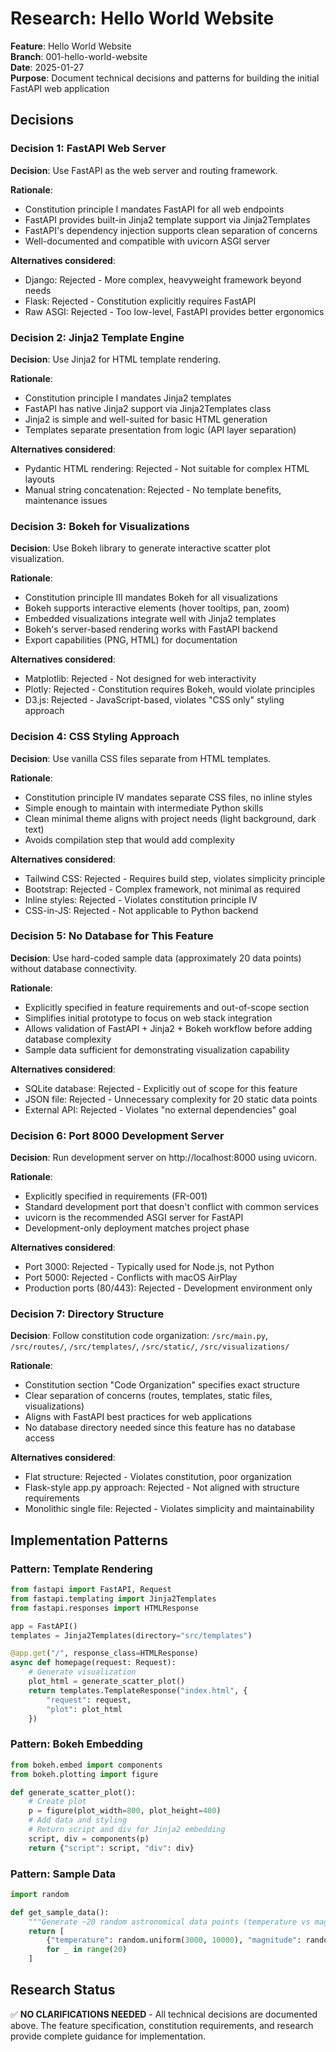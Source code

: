 # Research: Hello World Website

**Feature**: Hello World Website  
**Branch**: 001-hello-world-website  
**Date**: 2025-01-27  
**Purpose**: Document technical decisions and patterns for building the initial FastAPI web application

## Decisions

### Decision 1: FastAPI Web Server

**Decision**: Use FastAPI as the web server and routing framework.

**Rationale**:
- Constitution principle I mandates FastAPI for all web endpoints
- FastAPI provides built-in Jinja2 template support via Jinja2Templates
- FastAPI's dependency injection supports clean separation of concerns
- Well-documented and compatible with uvicorn ASGI server

**Alternatives considered**:
- Django: Rejected - More complex, heavyweight framework beyond needs
- Flask: Rejected - Constitution explicitly requires FastAPI
- Raw ASGI: Rejected - Too low-level, FastAPI provides better ergonomics

### Decision 2: Jinja2 Template Engine

**Decision**: Use Jinja2 for HTML template rendering.

**Rationale**:
- Constitution principle I mandates Jinja2 templates
- FastAPI has native Jinja2 support via Jinja2Templates class
- Jinja2 is simple and well-suited for basic HTML generation
- Templates separate presentation from logic (API layer separation)

**Alternatives considered**:
- Pydantic HTML rendering: Rejected - Not suitable for complex HTML layouts
- Manual string concatenation: Rejected - No template benefits, maintenance issues

### Decision 3: Bokeh for Visualizations

**Decision**: Use Bokeh library to generate interactive scatter plot visualization.

**Rationale**:
- Constitution principle III mandates Bokeh for all visualizations
- Bokeh supports interactive elements (hover tooltips, pan, zoom)
- Embedded visualizations integrate well with Jinja2 templates
- Bokeh's server-based rendering works with FastAPI backend
- Export capabilities (PNG, HTML) for documentation

**Alternatives considered**:
- Matplotlib: Rejected - Not designed for web interactivity
- Plotly: Rejected - Constitution requires Bokeh, would violate principles
- D3.js: Rejected - JavaScript-based, violates "CSS only" styling approach

### Decision 4: CSS Styling Approach

**Decision**: Use vanilla CSS files separate from HTML templates.

**Rationale**:
- Constitution principle IV mandates separate CSS files, no inline styles
- Simple enough to maintain with intermediate Python skills
- Clean minimal theme aligns with project needs (light background, dark text)
- Avoids compilation step that would add complexity

**Alternatives considered**:
- Tailwind CSS: Rejected - Requires build step, violates simplicity principle
- Bootstrap: Rejected - Complex framework, not minimal as required
- Inline styles: Rejected - Violates constitution principle IV
- CSS-in-JS: Rejected - Not applicable to Python backend

### Decision 5: No Database for This Feature

**Decision**: Use hard-coded sample data (approximately 20 data points) without database connectivity.

**Rationale**:
- Explicitly specified in feature requirements and out-of-scope section
- Simplifies initial prototype to focus on web stack integration
- Allows validation of FastAPI + Jinja2 + Bokeh workflow before adding database complexity
- Sample data sufficient for demonstrating visualization capability

**Alternatives considered**:
- SQLite database: Rejected - Explicitly out of scope for this feature
- JSON file: Rejected - Unnecessary complexity for 20 static data points
- External API: Rejected - Violates "no external dependencies" goal

### Decision 6: Port 8000 Development Server

**Decision**: Run development server on http://localhost:8000 using uvicorn.

**Rationale**:
- Explicitly specified in requirements (FR-001)
- Standard development port that doesn't conflict with common services
- uvicorn is the recommended ASGI server for FastAPI
- Development-only deployment matches project phase

**Alternatives considered**:
- Port 3000: Rejected - Typically used for Node.js, not Python
- Port 5000: Rejected - Conflicts with macOS AirPlay
- Production ports (80/443): Rejected - Development environment only

### Decision 7: Directory Structure

**Decision**: Follow constitution code organization: `/src/main.py`, `/src/routes/`, `/src/templates/`, `/src/static/`, `/src/visualizations/`

**Rationale**:
- Constitution section "Code Organization" specifies exact structure
- Clear separation of concerns (routes, templates, static files, visualizations)
- Aligns with FastAPI best practices for web applications
- No database directory needed since this feature has no database access

**Alternatives considered**:
- Flat structure: Rejected - Violates constitution, poor organization
- Flask-style app.py approach: Rejected - Not aligned with structure requirements
- Monolithic single file: Rejected - Violates simplicity and maintainability

## Implementation Patterns

### Pattern: Template Rendering

```python
from fastapi import FastAPI, Request
from fastapi.templating import Jinja2Templates
from fastapi.responses import HTMLResponse

app = FastAPI()
templates = Jinja2Templates(directory="src/templates")

@app.get("/", response_class=HTMLResponse)
async def homepage(request: Request):
    # Generate visualization
    plot_html = generate_scatter_plot()
    return templates.TemplateResponse("index.html", {
        "request": request,
        "plot": plot_html
    })
```

### Pattern: Bokeh Embedding

```python
from bokeh.embed import components
from bokeh.plotting import figure

def generate_scatter_plot():
    # Create plot
    p = figure(plot_width=800, plot_height=400)
    # Add data and styling
    # Return script and div for Jinja2 embedding
    script, div = components(p)
    return {"script": script, "div": div}
```

### Pattern: Sample Data

```python
import random

def get_sample_data():
    """Generate ~20 random astronomical data points (temperature vs magnitude)"""
    return [
        {"temperature": random.uniform(3000, 10000), "magnitude": random.uniform(0, 10)}
        for _ in range(20)
    ]
```

## Research Status

✅ **NO CLARIFICATIONS NEEDED** - All technical decisions are documented above. The feature specification, constitution requirements, and research provide complete guidance for implementation.

